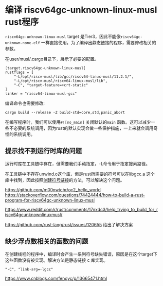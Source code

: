 # 编译 riscv64gc-unknown-linux-musl rust程序

`riscv64gc-unknown-linux-musl` target 是Tier3，因此不能像`riscv64gc-unknown-none-elf` 一样直接使用。为了编译出静态链接的程序，需要修改相关的参数。

在user/musl/.cargo目录下，展示了必要的配置。

```
[target.riscv64gc-unknown-linux-musl]
rustflags = [
    "-L/opt/riscv-musl/lib/gcc/riscv64-linux-musl/11.2.1/",
    "-L/opt/riscv-musl/riscv64-linux-musl/lib",
    "-C", "target-feature=+crt-static"
]
linker = "riscv64-linux-musl-gcc"
```

编译命令也需要修改:

```
cargo build --release -Z build-std=core,std,panic_abort
```

在编写程序时，我们可以使用`#![no_main]` 关闭默认的`main` 函数。这可以减少一些不必要的系统调用，因为rust的默认实现会做一些保护措施，一上来就会调用奇怪的系统调用。



## 提示找不到运行时库的问题

运行时库在工具链中存在，但需要我们手动指定，-L命令用于指定搜索路径。

在工具链中不存在unwind.o这个库，但是rust所需要的符号可以在libgcc.a 这个库中找到，因此按照[创建符号链接](https://github.com/rust-lang/rust/issues/120655)的方法，可以解决这个问题。



https://github.com/m00nwtchr/oc2_hello_world 
https://stackoverflow.com/questions/74424444/how-to-build-a-rust-program-for-riscv64gc-unknown-linux-musl

https://www.reddit.com/r/rust/comments/17nxdc3/help_trying_to_build_for_riscv64gcunknownlinuxmusl/

https://github.com/rust-lang/rust/issues/120655 给出了解决方案



## 缺少浮点数相关的函数的问题

在创建线程的程序中，编译时会产生一系列符号缺失错误，原因是在这个target下这些函数没有被实现。解决方法是静态链接 c 库实现。

```
"-C", "link-arg=-lgcc"
```







https://www.cnblogs.com/fengyc/p/13665471.html